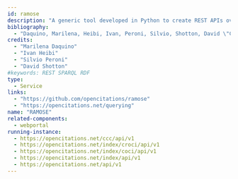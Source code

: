 ```yaml
--- 
id: ramose
description: "A generic tool developed in Python to create REST APIs over SPARQL endpoints"
bibliography: 
  - "Daquino, Marilena, Heibi, Ivan, Peroni, Silvio, Shotton, David \"Creating RESTful APIs over SPARQL endpoints using RAMOSE.\" Semantic Web Journal (2021): 1-19. https://content.iospress.com/articles/semantic-web/sw210439"
credits: 
  - "Marilena Daquino"
  - "Ivan Heibi"
  - "Silvio Peroni"
  - "David Shotton"
#keywords: REST SPARQL RDF
type:
  - Service
links: 
  - "https://github.com/opencitations/ramose"
  - "https://opencitations.net/querying"
name: "RAMOSE"
related-components: 
  - webportal
running-instance:
  - https://opencitations.net/ccc/api/v1
  - https://opencitations.net/index/croci/api/v1
  - https://opencitations.net/index/coci/api/v1
  - https://opencitations.net/index/api/v1
  - https://opencitations.net/api/v1
--- 
```

